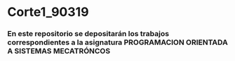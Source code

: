 # Corte1_90319
### En este repositorio se depositarán los trabajos correspondientes a la asignatura PROGRAMACION ORIENTADA A SISTEMAS MECATRÓNCOS
